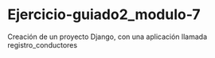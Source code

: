 # Ejercicio-guiado2_modulo-7
Creación de un proyecto Django, con una aplicación llamada registro_conductores
